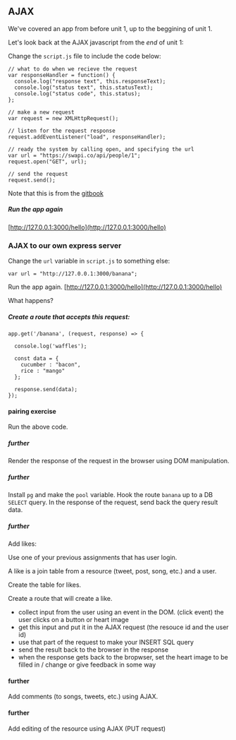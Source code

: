 ## AJAX

We've covered an app from before unit 1, up to the beggining of unit 1.

Let's look back at the AJAX javascript from the *end* of unit 1:

Change the `script.js` file to include the code below:

```
// what to do when we recieve the request
var responseHandler = function() {
  console.log("response text", this.responseText);
  console.log("status text", this.statusText);
  console.log("status code", this.status);
};

// make a new request
var request = new XMLHttpRequest();

// listen for the request response
request.addEventListener("load", responseHandler);

// ready the system by calling open, and specifying the url
var url = "https://swapi.co/api/people/1";
request.open("GET", url);

// send the request
request.send();
```

Note that this is from the [gitbook](/gitbook-2019/02-js/browser-js/ajax.html)

##### Run the app again

[http://127.0.0.1:3000/hello](http://127.0.0.1:3000/hello)



### AJAX to our own express server

Change the `url` variable in `script.js` to something else:

```
var url = "http://127.0.0.1:3000/banana";
```

Run the app again. [http://127.0.0.1:3000/hello](http://127.0.0.1:3000/hello)

What happens?

##### Create a route that accepts this request:

```
app.get('/banana', (request, response) => {

  console.log('waffles');

  const data = {
    cucumber : "bacon",
    rice : "mango"
  };

  response.send(data);
});
```

#### pairing exercise

Run the above code.

##### further

Render the response of the request in the browser using DOM manipulation.

##### further

Install `pg` and make the `pool` variable. Hook the route `banana` up to a DB `SELECT` query. In the response of the request, send back the query result data.

##### further

Add likes:

Use one of your previous assignments that has user login.

A like is a join table from a resource (tweet, post, song, etc.) and a user.

Create the table for likes.

Create a route that will create a like.

- collect input from the user using an event in the DOM. (click event) the user clicks on a button or heart image
- get this input and put it in the AJAX request (the resouce id and the user id)
- use that part of the request to make your INSERT SQL query
- send the result back to the browser in the response
- when the response gets back to the bropwser, set the heart image to be filled in / change or give feedback in some way

#### further
Add comments (to songs, tweets, etc.) using AJAX.

#### further
Add editing of the resource using AJAX (PUT request)
